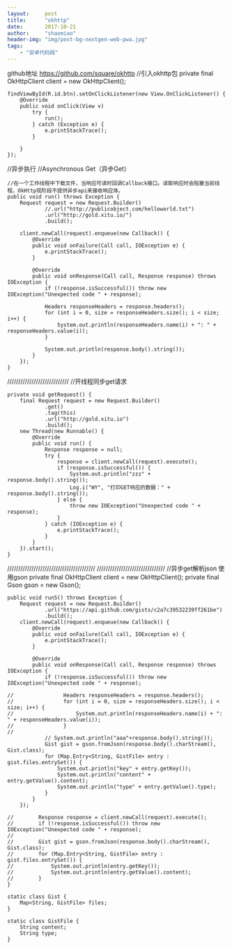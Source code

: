```yaml
---
layout:     post
title:      "okhttp"
date:       2017-10-21
author:     "shaomiao"
header-img: "img/post-bg-nextgen-web-pwa.jpg"
tags:
    - "安卓代码段"
---
```

github地址
https://github.com/square/okhttp
//引入okhttp包
	private final OkHttpClient client = new OkHttpClient();

	findViewById(R.id.btn).setOnClickListener(new View.OnClickListener() {
		@Override
		public void onClick(View v) 
			try {
				run();
			} catch (Exception e) {
				e.printStackTrace();
			}
		  
		}
	});

//异步执行
    //Asynchronous Get（异步Get）

    //在一个工作线程中下载文件，当响应可读时回调Callback接口。读取响应时会阻塞当前线程。OkHttp现阶段不提供异步api来接收响应体。
	public void run() throws Exception {
		Request request = new Request.Builder()
				//.url("http://publicobject.com/helloworld.txt")
				.url("http://gold.xitu.io/")
				.build();

		client.newCall(request).enqueue(new Callback() {
			@Override
			public void onFailure(Call call, IOException e) {
				e.printStackTrace();
			}

			@Override
			public void onResponse(Call call, Response response) throws IOException {
				if (!response.isSuccessful()) throw new IOException("Unexpected code " + response);

				Headers responseHeaders = response.headers();
				for (int i = 0, size = responseHeaders.size(); i < size; i++) {
					System.out.println(responseHeaders.name(i) + ": " + responseHeaders.value(i));
				}

				System.out.println(response.body().string());
			}
		});
	}

////////////////////////////
//开线程同步get请求

	private void getRequest() {
		final Request request = new Request.Builder()
				.get()
				.tag(this)
				.url("http://gold.xitu.io")
				.build();
		new Thread(new Runnable() {
			@Override
			public void run() {
				Response response = null;
				try {
					response = client.newCall(request).execute();
					if (response.isSuccessful()) {
						System.out.println("zzz" + response.body().string());
						Log.i("WY", "打印GET响应的数据：" + response.body().string());
					} else {
						throw new IOException("Unexpected code " + response);
					}
				} catch (IOException e) {
					e.printStackTrace();
				}
			}
		}).start();
	}

////////////////////////////////////////
///////////////////////////////
//异步get解析json 使用gson
private final OkHttpClient client = new OkHttpClient();
	private final Gson gson = new Gson();

	public void run5() throws Exception {
		Request request = new Request.Builder()
				.url("https://api.github.com/gists/c2a7c39532239ff261be")
				.build();
		client.newCall(request).enqueue(new Callback() {
			@Override
			public void onFailure(Call call, IOException e) {
				e.printStackTrace();
			}

			@Override
			public void onResponse(Call call, Response response) throws IOException {
				if (!response.isSuccessful()) throw new IOException("Unexpected code " + response);

	//                Headers responseHeaders = response.headers();
	//                for (int i = 0, size = responseHeaders.size(); i < size; i++) {
	//                    System.out.println(responseHeaders.name(i) + ": " + responseHeaders.value(i));
	//                }
	//
				// System.out.println("aaa"+response.body().string());
				Gist gist = gson.fromJson(response.body().charStream(), Gist.class);
				for (Map.Entry<String, GistFile> entry : gist.files.entrySet()) {
					System.out.println("key" + entry.getKey());
					System.out.println("content" + entry.getValue().content);
					System.out.println("type" + entry.getValue().type);
				}
			}
		});

	//        Response response = client.newCall(request).execute();
	//        if (!response.isSuccessful()) throw new IOException("Unexpected code " + response);
	//
	//        Gist gist = gson.fromJson(response.body().charStream(), Gist.class);
	//        for (Map.Entry<String, GistFile> entry : gist.files.entrySet()) {
	//            System.out.println(entry.getKey());
	//            System.out.println(entry.getValue().content);
	//        }
	}

	static class Gist {
		Map<String, GistFile> files;
	}

	static class GistFile {
		String content;
		String type;
	}
